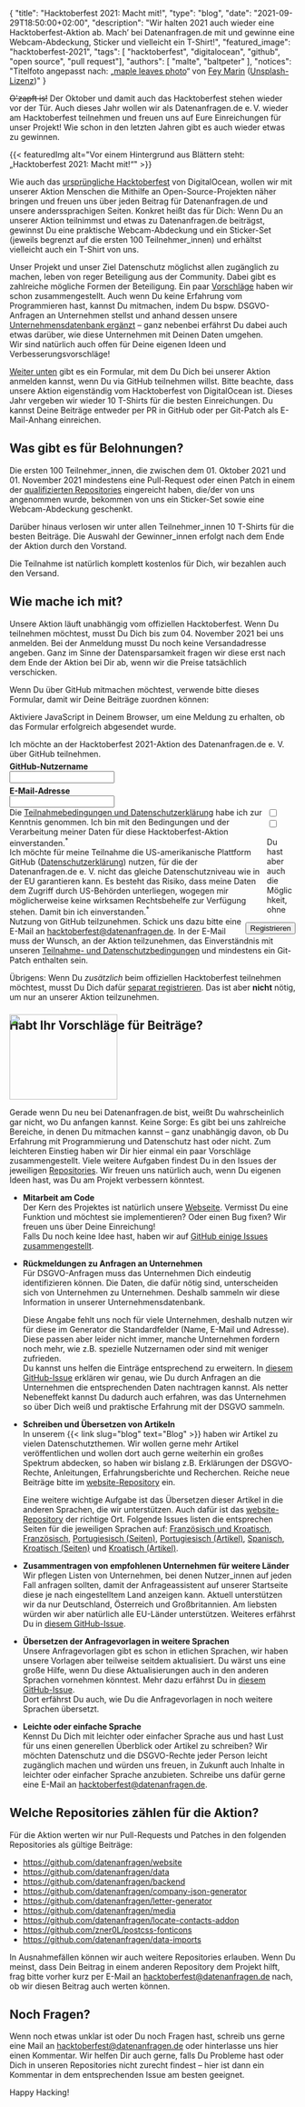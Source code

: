 {
    "title": "Hacktoberfest 2021: Macht mit!",
    "type": "blog",
    "date": "2021-09-29T18:50:00+02:00",
    "description": "Wir halten 2021 auch wieder eine Hacktoberfest-Aktion ab. Mach’ bei Datenanfragen.de mit und gewinne eine Webcam-Abdeckung, Sticker und vielleicht ein T-Shirt!",
    "featured_image": "hacktoberfest-2021",
    "tags": [ "hacktoberfest", "digitalocean", "github", "open source", "pull request"],
    "authors": [ "malte", "baltpeter" ],
    "notices": "Titelfoto angepasst nach: „[maple leaves photo](https://unsplash.com/photos/Pu-en3ew8wY)“ von [Fey Marin](https://unsplash.com/@feymarin) ([Unsplash-Lizenz](https://unsplash.com/license))"
}

~~O'zapft is!~~ Der Oktober und damit auch das Hacktoberfest stehen wieder vor der Tür. Auch dieses Jahr wollen wir als Datenanfragen.de e.&thinsp;V. wieder am Hacktoberfest teilnehmen und freuen uns auf Eure Einreichungen für unser Projekt! Wie schon in den letzten Jahren gibt es auch wieder etwas zu gewinnen.

{{< featuredImg alt="Vor einem Hintergrund aus Blättern steht: „Hacktoberfest 2021: Macht mit!“" >}}

Wie auch das [ursprüngliche Hacktoberfest](https://hacktoberfest.digitalocean.com/) von DigitalOcean, wollen wir mit unserer Aktion Menschen die Mithilfe an Open-Source-Projekten näher bringen und freuen uns über jeden Beitrag für Datenanfragen.de und unsere anderssprachigen Seiten. Konkret heißt das für Dich: Wenn Du an unserer Aktion teilnimmst und etwas zu Datenanfragen.de beiträgst, gewinnst Du eine praktische Webcam-Abdeckung und ein Sticker-Set (jeweils begrenzt auf die ersten 100 Teilnehmer_innen) und erhältst vielleicht auch ein T-Shirt von uns.

Unser Projekt und unser Ziel Datenschutz möglichst allen zugänglich zu machen, leben von reger Beteiligung aus der Community. Dabei gibt es zahlreiche mögliche Formen der Beteiligung. Ein paar [Vorschläge](#contrib-ideas) haben wir schon zusammengestellt. Auch wenn Du keine Erfahrung vom Programmieren hast, kannst Du mitmachen, indem Du bspw. DSGVO-Anfragen an Unternehmen stellst und anhand dessen unsere [Unternehmensdatenbank ergänzt](https://github.com/datenanfragen/data/issues/720) – ganz nebenbei erfährst Du dabei auch etwas darüber, wie diese Unternehmen mit Deinen Daten umgehen.  
Wir sind natürlich auch offen für Deine eigenen Ideen und Verbesserungsvorschläge!

[Weiter unten](#registration-form) gibt es ein Formular, mit dem Du Dich bei unserer Aktion anmelden kannst, wenn Du via GitHub teilnehmen willst. Bitte beachte, dass unsere Aktion eigenständig vom Hacktoberfest von DigitalOcean ist. Dieses Jahr vergeben wir wieder 10 T-Shirts für die besten Einreichungen. Du kannst Deine Beiträge entweder per PR in GitHub oder per Git-Patch als E-Mail-Anhang einreichen.

## Was gibt es für Belohnungen?

Die ersten 100 Teilnehmer_innen, die zwischen dem 01. Oktober 2021 und 01. November 2021 mindestens eine Pull-Request oder einen Patch in einem der [qualifizierten Repositories](#repos) eingereicht haben, die/der von uns angenommen wurde, bekommen von uns ein Sticker-Set sowie eine Webcam-Abdeckung geschenkt.

Darüber hinaus verlosen wir unter allen Teilnehmer_innen 10 T-Shirts für die besten Beiträge. Die Auswahl der Gewinner_innen erfolgt nach dem Ende der Aktion durch den Vorstand.

Die Teilnahme ist natürlich komplett kostenlos für Dich, wir bezahlen auch den Versand.

<a id="registration-form"></a>

## Wie mache ich mit?

Unsere Aktion läuft unabhängig vom offiziellen Hacktoberfest. Wenn Du teilnehmen möchtest, musst Du Dich bis zum 04. November 2021 bei uns anmelden. Bei der Anmeldung musst Du noch keine Versandadresse angeben. Ganz im Sinne der Datensparsamkeit fragen wir diese erst nach dem Ende der Aktion bei Dir ab, wenn wir die Preise tatsächlich verschicken.

Wenn Du über GitHub mitmachen möchtest, verwende bitte dieses Formular, damit wir Deine Beiträge zuordnen können:

<noscript><div class="box box-info">Aktiviere JavaScript in Deinem Browser, um eine Meldung zu erhalten, ob das Formular erfolgreich abgesendet wurde.</div></noscript>
<div class="box form-group" style="max-width: 600px; margin: auto;">
<form action="https://backend.datenanfragen.de/hacktoberfest" method="POST">
Ich möchte an der Hacktoberfest 2021-Aktion des Datenanfragen.de e.&nbsp;V. über GitHub teilnehmen.
<div class="clearfix" style="margin-bottom: 5px;"></div>
<!-- Pattern adapted after: https://github.com/shinnn/github-username-regex/blob/0794566cc10e8c5a0e562823f8f8e99fa044e5f4/index.js#L1 -->
<label><div class="col40"><strong>GitHub-Nutzername</strong></div><div class="col60"><input type="text" pattern="^@?[a-zA-Z\d](?:[a-zA-Z\d]|-(?=[a-zA-Z\d])){0,38}$" name="github_user" class="form-element" required></label></div>
<div class="clearfix" style="margin-bottom: 5px;"></div>
<label><div class="col40"><strong>E-Mail-Adresse</strong></div><div class="col60"><input type="email" name="email" class="form-element" required></label></div>
<div class="clearfix"></div>
<div class="form-group"><input type="checkbox" id="accept_terms" name="accept_terms" class="form-element" required><label for="accept_terms"><div style="float: left; width: 90%;">Die <a href="https://static.dacdn.de/docs/bedingungen-hacktoberfest-2021.pdf">Teilnahmebedingungen und Datenschutzerklärung</a> habe ich zur Kenntnis genommen. Ich bin mit den Bedingungen und der Verarbeitung meiner Daten für diese Hacktoberfest-Aktion einverstanden.<sup class="color-teal-700">*</sup></div></label></div>
<div class="form-group"><input type="checkbox" id="accept_us_transfers" name="accept_us_transfers" class="form-element" required><label for="accept_us_transfers"><div style="float: left; width: 90%;">Ich möchte für meine Teilnahme die US-amerikanische Plattform GitHub (<a href="https://docs.github.com/de/github/site-policy/github-privacy-statement">Datenschutzerklärung</a>) nutzen, für die der Datenanfragen.de e.&nbsp;V. nicht das gleiche Datenschutzniveau wie in der EU garantieren kann. Es besteht das Risiko, dass meine Daten dem Zugriff durch US-Behörden unterliegen, wogegen mir möglicherweise keine wirksamen Rechtsbehelfe zur Verfügung stehen. Damit bin ich einverstanden.<sup class="color-teal-700">*</sup></div></label></div>
<input type="hidden" name="language" value="de">
<input type="hidden" name="year" value="2021">
<div style="float: right; margin-top: 10px;"><input class="button button-primary" type="submit" value="Registrieren"></label></div>
<div class="clearfix"></div>
</form>
</div>

Du hast aber auch die Möglichkeit, ohne Nutzung von GitHub teilzunehmen. Schick uns dazu bitte eine E-Mail an <hacktoberfest@datenanfragen.de>. In der E-Mail muss der Wunsch, an der Aktion teilzunehmen, das Einverständnis mit unseren [Teilnahme- und Datenschutzbedingungen](https://static.dacdn.de/docs/bedingungen-hacktoberfest-2021.pdf) und mindestens ein Git-Patch enthalten sein.

Übrigens: Wenn Du _zusätzlich_ beim offiziellen Hacktoberfest teilnehmen möchtest, musst Du Dich dafür [separat registrieren](https://hacktoberfest.digitalocean.com/). Das ist aber **nicht** nötig, um nur an unserer Aktion teilzunehmen.

<a id="contrib-ideas"></a>

## Habt Ihr Vorschläge für Beiträge?  

<img class="offset-image offset-image-right" src="/card-icons/code.svg" height="150px" width="190px" style="height: 150px; margin-right: -100px; margin-top: -50px;" alt="">

Gerade wenn Du neu bei Datenanfragen.de bist, weißt Du wahrscheinlich gar nicht, wo Du anfangen kannst. Keine Sorge: Es gibt bei uns zahlreiche Bereiche, in denen Du mitmachen kannst – ganz unabhängig davon, ob Du Erfahrung mit Programmierung und Datenschutz hast oder nicht. Zum leichteren Einstieg haben wir Dir hier einmal ein paar Vorschläge zusammengestellt. Viele weitere Aufgaben findest Du in den Issues der jeweiligen [Repositories](#repos). Wir freuen uns natürlich auch, wenn Du eigenen Ideen hast, was Du am Projekt verbessern könntest.

* **Mitarbeit am Code**  
  Der Kern des Projektes ist natürlich unsere [Webseite](https://github.com/datenanfragen/website). Vermisst Du eine Funktion und möchtest sie implementieren? Oder einen Bug fixen? Wir freuen uns über Deine Einreichung!  
  Falls Du noch keine Idee hast, haben wir auf [GitHub einige Issues zusammengestellt](https://github.com/datenanfragen/website/issues).

* **Rückmeldungen zu Anfragen an Unternehmen**  
  Für DSGVO-Anfragen muss das Unternehmen Dich eindeutig identifizieren können. Die Daten, die dafür nötig sind, unterscheiden sich von Unternehmen zu Unternehmen. Deshalb sammeln wir diese Information in unserer Unternehmensdatenbank.

  Diese Angabe fehlt uns noch für viele Unternehmen, deshalb nutzen wir für diese im Generator die Standardfelder (Name, E-Mail und Adresse). Diese passen aber leider nicht immer, manche Unternehmen fordern noch mehr, wie z.B. spezielle Nutzernamen oder sind mit weniger zufrieden.  
  Du kannst uns helfen die Einträge entsprechend zu erweitern. In [diesem GitHub-Issue](https://github.com/datenanfragen/data/issues/720) erklären wir genau, wie Du durch Anfragen an die Unternehmen die entsprechenden Daten nachtragen kannst. Als netter Nebeneffekt kannst Du dadurch auch erfahren, was das Unternehmen so über Dich weiß und praktische Erfahrung mit der DSGVO sammeln.

* **Schreiben und Übersetzen von Artikeln**  
  In unserem {{< link slug="blog" text="Blog" >}} haben wir Artikel zu vielen Datenschutzthemen. Wir wollen gerne mehr Artikel veröffentlichen und wollen dort auch gerne weiterhin ein großes Spektrum abdecken, so haben wir bislang z.B. Erklärungen der DSGVO-Rechte, Anleitungen, Erfahrungsberichte und Recherchen. Reiche neue Beiträge bitte im [website-Repository](https://github.com/datenanfragen/website) ein.

  Eine weitere wichtige Aufgabe ist das Übersetzen dieser Artikel in die anderen Sprachen, die wir unterstützen. Auch dafür ist das [website-Repository](https://github.com/datenanfragen/website) der richtige Ort. Folgende Issues listen die entsprechen Seiten für die jeweiligen Sprachen auf: [Französisch und Kroatisch](https://github.com/datenanfragen/website/issues/489), [Französisch](https://github.com/datenanfragen/website/issues/457), [Portugiesisch (Seiten)](https://github.com/datenanfragen/website/issues/455), [Portugiesisch (Artikel)](https://github.com/datenanfragen/website/issues/456), [Spanisch](https://github.com/datenanfragen/website/issues/695), [Kroatisch (Seiten)](https://github.com/datenanfragen/website/issues/697) und [Kroatisch (Artikel)](https://github.com/datenanfragen/website/issues/696).

* **Zusammentragen von empfohlenen Unternehmen für weitere Länder**  
  Wir pflegen Listen von Unternehmen, bei denen Nutzer_innen auf jeden Fall anfragen sollten, damit der Anfrageassistent auf unserer Startseite diese je nach eingestelltem Land anzeigen kann. Aktuell unterstützen wir da nur Deutschland, Österreich und Großbritannien. Am liebsten würden wir aber natürlich alle EU-Länder unterstützen. Weiteres erfährst Du in [diesem GitHub-Issue](https://github.com/datenanfragen/data/issues/230).

* **Übersetzen der Anfragevorlagen in weitere Sprachen**  
  Unsere Anfragevorlagen gibt es schon in etlichen Sprachen, wir haben unsere Vorlagen aber teilweise seitdem aktualisiert. Du wärst uns eine große Hilfe, wenn Du diese Aktualisierungen auch in den anderen Sprachen vornehmen könntest. Mehr dazu erfährst Du in [diesem GitHub-Issue](https://github.com/datenanfragen/data/issues/229).  
  Dort erfährst Du auch, wie Du die Anfragevorlagen in noch weitere Sprachen übersetzt.

* **Leichte oder einfache Sprache**  
  Kennst Du Dich mit leichter oder einfacher Sprache aus und hast Lust für uns einen generellen Überblick oder Artikel zu schreiben? Wir möchten Datenschutz und die DSGVO-Rechte jeder Person leicht zugänglich machen und würden uns freuen, in Zukunft auch Inhalte in leichter oder einfacher Sprache anzubieten. Schreibe uns dafür gerne eine E-Mail an <hacktoberfest@datenanfragen.de>.

<a id="repos"></a>

## Welche Repositories zählen für die Aktion?

Für die Aktion werten wir nur Pull-Requests und Patches in den folgenden Repositories als gültige Beiträge:

* <https://github.com/datenanfragen/website>
* <https://github.com/datenanfragen/data>
* <https://github.com/datenanfragen/backend>
* <https://github.com/datenanfragen/company-json-generator>
* <https://github.com/datenanfragen/letter-generator>
* <https://github.com/datenanfragen/media>
* <https://github.com/datenanfragen/locate-contacts-addon>
* <https://github.com/zner0L/postcss-fonticons>
* <https://github.com/datenanfragen/data-imports>

In Ausnahmefällen können wir auch weitere Repositories erlauben. Wenn Du meinst, dass Dein Beitrag in einem anderen Repository dem Projekt hilft, frag bitte vorher kurz per E-Mail an <hacktoberfest@datenanfragen.de> nach, ob wir diesen Beitrag auch werten können.

## Noch Fragen?

Wenn noch etwas unklar ist oder Du noch Fragen hast, schreib uns gerne eine Mail an <hacktoberfest@datenanfragen.de> oder hinterlasse uns hier einen Kommentar. Wir helfen Dir auch gerne, falls Du Probleme hast oder Dich in unseren Repositories nicht zurecht findest – hier ist dann ein Kommentar in dem entsprechenden Issue am besten geeignet.

Happy Hacking!

<script>
window.addEventListener('load', function() {
  if (PARAMETERS.error) {
    if (PARAMETERS.error === 'validation') alert('Die Anmeldedaten, die Du angegeben hast, waren leider nicht korrekt. Bitte versuche es erneut.');
    else if (PARAMETERS.error === 'server') alert('Bei der Registrierung ist leider ein Fehler auf unserer Seite aufgetreten. Bitte versuche es später erneut oder wende Dich über hacktoberfest@datenanfragen.de an uns.');
    else if (PARAMETERS.error === 'duplicate') alert('Diese GitHub-Nutzer_in oder diese E-Mail-Adresse ist bereits registriert. Das warst nicht Du? Bitte wende Dich über hacktoberfest@datenanfragen.de an uns.');
    else if (PARAMETERS.error === 'expired') alert('Die Anmeldefrist ist leider schon abgelaufen.');
  }
  else if (PARAMETERS.success === '1') alert('Deine Registrierung wurde erfolgreich bearbeitet. Du solltest gleich eine Bestätigung per E-Mail erhalten.');
});
</script>
